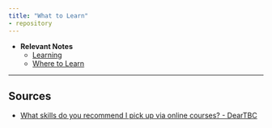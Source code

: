 ```yaml
---
title: "What to Learn"
- repository
---
```


- **Relevant Notes**
	- [Learning](moc/learning-thinking-communicating.md)
	- [Where to Learn](notes/where-to-learn.md)



---

## Sources
- [What skills do you recommend I pick up via online courses? - DearTBC](https://www.thebumpycareer.com/blog/2020/7/2/what-skills-do-you-recommend-i-pick-up-via-online-courses-deartbc)